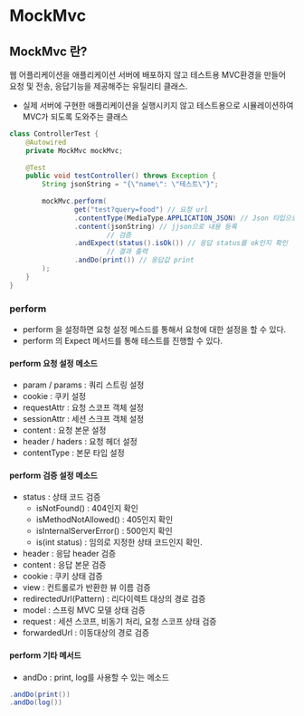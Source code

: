 # MockMvc

## MockMvc 란?
웹 어플리케이션을 애플리케이션 서버에 배포하지 않고 테스트용 MVC환경을 만들어 요청 및 전송, 응답기능을 제공해주는 유틸리티 클래스.
- 실제 서버에 구현한 애플리케이션을 실행시키지 않고 테스트용으로 시뮬레이션하여 MVC가 되도록 도와주는 클래스

```java
class ControllerTest {
    @Autowired
    private MockMvc mockMvc;
    
    @Test
    public void testController() throws Exception {
        String jsonString = "{\"name\": \"테스트\"}";
        
        mockMvc.perform(
                get("test?query=food") // 요청 url
                .contentType(MediaType.APPLICATION_JSON) // Json 타입으로 지정
                .content(jsonString) // jjson으로 내용 등록
                        // 검증 
                .andExpect(status().isOk()) // 응답 status를 ok인지 확인
                        // 결과 출력
                .andDo(print()) // 응답값 print
        );
    }
}
```

### perform 
- perform 을 설정하면 요청 설정 메스드를 통해서 요청에 대한 설정을 할 수 있다.
- perform 의 Expect 메서드를 통해 테스트를 진행할 수 있다.

#### perform 요청 설정 메소드
- param / params : 쿼리 스트링 설정
- cookie : 쿠키 설정
- requestAttr : 요청 스코프 객체 설정
- sessionAttr : 세션 스크프 객체 설정
- content : 요청 본문 설정
- header / haders : 요청 헤더 설정
- contentType : 본문 타입 설정

#### perform 검증 설정 메소드
- status : 상태 코드 검증
  + isNotFound() : 404인지 확인
  + isMethodNotAllowed() : 405인지 확인
  + isInternalServerError() : 500인지 확인
  + is(int status) : 임의로 지정한 상태 코드인지 확인.
- header : 응답 header 검증
- content : 응답 본문 검증
- cookie : 쿠키 상태 검증
- view : 컨트롤로가 반환한 뷰 이름 검증
- redirectedUrl(Pattern) : 리다이렉트 대상의 경로 검증
- model : 스프링 MVC 모델 상태 검증
- request : 세션 스코프, 비동기 처리, 요청 스코프 상태 검증
- forwardedUrl : 이동대상의 경로 검증

#### perform 기타 메서드
- andDo : print, log를 사용할 수 있는 메소드
```java
.andDo(print())
.andDo(log())
```